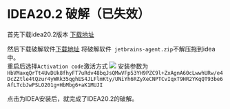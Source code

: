 # IDEA20.2 破解（已失效）
首先下载idea20.2版本
[下载地址](https://www.jetbrains.com/idea/download/#section=windows)

然后下载破解软件[下载地址](https://justcode.ikeepstudying.com/wp-content/uploads/2020/09/jetbrains-agent.zip)
将破解软件` jetbrains-agent.zip`不解压拖到idea中。\
重启后选择`Activation code`激活方式
![](https://gitee.com/shat412/mkimage/raw/master/img/9.png)
安装参数为`HbVMaxqQrTt4UvDUk8fhyFT7uRdv48bqJsQMwVFp53YH9PZC9l+ZxAgnA60cLwwhURw/e4DcZZtle4tQzur4yWRk35qghES4JLFlmKty/UNiYh6RZyXeCNPTCvIqxT9HR2YKqQT93be6AfLTcbJwPSLO201g+HbMbg6+aK1MUJI`
 
点击为IDEA安装后，就完成了IDEA20.2的破解。
